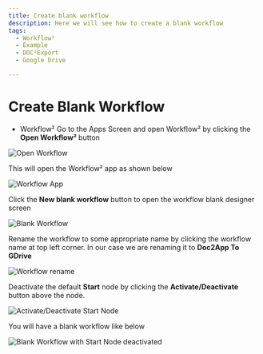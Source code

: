 ```yaml
---
title: Create blank workflow
description: Here we will see how to create a blank workflow
tags:
  - Workflow²
  - Example
  - DOC²Export
  - Google Drive

---
```


# Create Blank Workflow

  - Workflow²
Go to the Apps Screen and open Workflow² by clicking the **Open Workflow²** button

![Open Workflow](/_images/example/gdrive/image1.png)

This will open the Workflow² app as shown below

![Workflow App](/_images/example/gdrive/image2.png)

Click the **New blank workflow** button to open the workflow blank designer screen

![Blank Workflow](/_images/example/gdrive/image3.png)

Rename the workflow to some appropriate name by clicking the workflow name at top left corner. In our case we are renaming it to **Doc2App To GDrive**

![Workflow rename](/_images/example/gdrive/image6.png)

Deactivate the default **Start**  node by clicking the **Activate/Deactivate** button above the node.

![Activate/Deactivate Start Node](/_images/example/gdrive/image5.png)

You will have a blank workflow like below

![Blank Workflow with Start Node deactivated](/_images/example/gdrive/image7.png)
